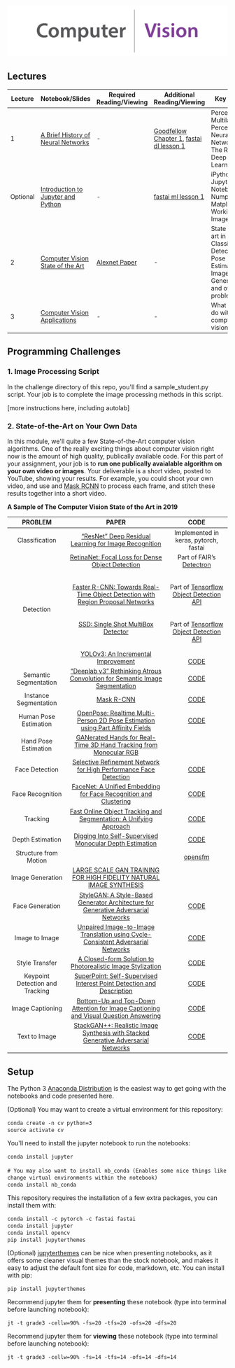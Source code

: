 
![](graphics/computer_vision_cropped.png)


## Lectures
| Lecture |   Notebook/Slides | Required Reading/Viewing | Additional Reading/Viewing | Key Topics | 
| ------ | ------- | ------------- | --------------------------- | -------------------------- | 
| 1 | [A Brief History of Neural Networks](notebooks/A%20Brief%20History%20of%20Neural%20Networks.ipynb) | - | [Goodfellow Chapter 1](https://www.deeplearningbook.org/contents/intro.html), [fastai dl lesson 1](https://course.fast.ai/videos/?lesson=1)| Perceptrons, Multilayer Perceptrons, Neural Networks, The Rise of Deep Learning|
| Optional | [Introduction to Jupyter and Python](notebooks/Introduction%20to%20Jupyter%20and%20Python.ipynb) | - | [fastai ml lesson 1](http://course18.fast.ai/ml)| iPython, The Jupyter Notebook, Numpy, Matplotlib, Working with Image Data|
| 2 | [Computer Vision State of the Art](http://www.welchlabs.io/unccv/intro_to_computer_vision/state_of_the_art_2019.pptx) | [Alexnet Paper](https://papers.nips.cc/paper/4824-imagenet-classification-with-deep-convolutional-neural-networks.pdf) | - | State of the art in Classification, Detection, Pose Estimation, Image Generation, and other problems|
| 3 | [Computer Vision Applications](http://www.welchlabs.io/unccv/intro_to_computer_vision/cv_applications.pptx) | - | - | What can we do with comptuer vision?|


## Programming Challenges

### 1. Image Processing Script
In the challenge directory of this repo, you'll find a sample_student.py script. Your job is to complete the image processing methods in this script. 

[more instructions here, including autolab]

### 2. State-of-the-Art on Your Own Data
In this module, we'll quite a few State-of-the-Art computer vision algorithms. One of the really exciting things about computer vision right now is the amount of high quality, publically available code. For this part of your assignment, your job is to **run one publically avaialable algorithm on your own video or images**. Your deliverable is a short video, posted to YouTube, showing your results. For example, you could shoot your own video, and use and [Mask RCNN](https://github.com/matterport/Mask_RCNN) to process each frame, and stitch these results together into a short video. 

**A Sample of The Computer Vision State of the Art in 2019**

| PROBLEM | PAPER | CODE |
| :---:         |     :---:      |          :---: |
| Classification| [“ResNet” Deep Residual Learning for Image Recognition](https://arxiv.org/abs/1512.03385)| Implemented in keras, pytorch, fastai |
| Detection     |[RetinaNet: Focal Loss for Dense Object Detection](https://arxiv.org/pdf/1708.02002.pdf)<br><br><br>[Faster R-CNN: Towards Real-Time Object Detection with Region Proposal Networks](https://arxiv.org/pdf/1506.01497.pdf)<br><br><br> [SSD: Single Shot MultiBox Detector](https://arxiv.org/pdf/1512.02325.pdf)<br><br><br>[YOLOv3: An Incremental Improvement](https://pjreddie.com/media/files/papers/YOLOv3.pdf)|Part of FAIR’s [Detectron](https://github.com/facebookresearch/Detectron)<br><br><br>Part of [Tensorflow Object Detection API](https://github.com/tensorflow/models/tree/master/research/object_detection)<br><br><br>Part of [Tensorflow Object Detection API](https://github.com/tensorflow/models/tree/master/research/object_detection)<br><br><br>[CODE](https://pjreddie.com/darknet/yolo/)|
|Semantic Segmentation| [“Deeplab v3” Rethinking Atrous Convolution for Semantic Image Segmentation](https://arxiv.org/pdf/1708.02002.pdf)|[CODE](https://github.com/tensorflow/models/tree/master/research/deeplab)|
|Instance Segmentation| [Mask R-CNN](https://arxiv.org/pdf/1703.06870.pdf)|[CODE](https://github.com/matterport/Mask_RCNN)|
|Human Pose Estimation| [OpenPose: Realtime Multi-Person 2D Pose Estimation using Part Affinity Fields](https://arxiv.org/pdf/1812.08008.pdf)|[CODE](https://github.com/CMU-Perceptual-Computing-Lab/openpose)|
|Hand Pose Estimation| [GANerated Hands for Real-Time 3D Hand Tracking from Monocular RGB](https://arxiv.org/pdf/1712.01057.pdf)| |
|Face Detection| [Selective Refinement Network for High Performance Face Detection](https://arxiv.org/pdf/1809.02693v1.pdf)|[CODE](https://github.com/ChiCheng123/SRN)|
|Face Recognition| [FaceNet: A Unified Embedding for Face Recognition and Clustering](https://arxiv.org/pdf/1503.03832v3.pdf)|[CODE](https://github.com/davidsandberg/facenet)|
|Tracking| [Fast Online Object Tracking and Segmentation: A Unifying Approach](https://arxiv.org/pdf/1812.05050.pdf)|[CODE](https://github.com/foolwood/SiamMask)|
|Depth Estimation| [Digging Into Self-Supervised Monocular Depth Estimation](https://arxiv.org/pdf/1806.01260v3.pdf)|[CODE](https://github.com/nianticlabs/monodepth2)|
|Structure from Motion|  |[opensfm](https://github.com/mapillary/OpenSfM)|
|Image Generation|[LARGE SCALE GAN TRAINING FOR HIGH FIDELITY NATURAL IMAGE SYNTHESIS](https://arxiv.org/pdf/1809.11096.pdf)| |
|Face Generation| [StyleGAN: A Style-Based Generator Architecture for Generative Adversarial Networks](https://arxiv.org/pdf/1812.04948.pdf)|[CODE](https://github.com/NVlabs/stylegan)|
|Image to Image| [Unpaired Image-to-Image Translation using Cycle-Consistent Adversarial Networks](https://arxiv.org/pdf/1703.10593.pdf)|[CODE](https://github.com/junyanz/pytorch-CycleGAN-and-pix2pix)|
|Style Transfer| [A Closed-form Solution to Photorealistic Image Stylization](https://arxiv.org/pdf/1802.06474v5.pdf)|[CODE](https://github.com/NVIDIA/FastPhotoStyle)|
|Keypoint Detection and Tracking| [SuperPoint: Self-Supervised Interest Point Detection and Description](http://openaccess.thecvf.com/content_cvpr_2018_workshops/papers/w9/DeTone_SuperPoint_Self-Supervised_Interest_CVPR_2018_paper.pdf)|[CODE](https://github.com/MagicLeapResearch/SuperPointPretrainedNetwork)|
|Image Captioning| [Bottom-Up and Top-Down Attention for Image Captioning and Visual Question Answering](https://arxiv.org/pdf/1707.07998v3.pdf)|[CODE](https://github.com/facebookresearch/pythia)|
|Text to Image| [StackGAN++: Realistic Image Synthesis with Stacked Generative Adversarial Networks](https://arxiv.org/pdf/1710.10916.pdf)|[CODE](https://github.com/hanzhanggit/StackGAN)|


## Setup
The Python 3 [Anaconda Distribution](https://www.anaconda.com/download) is the easiest way to get going with the notebooks and code presented here. 

(Optional) You may want to create a virtual environment for this repository: 

~~~
conda create -n cv python=3 
source activate cv
~~~

You'll need to install the jupyter notebook to run the notebooks:

~~~
conda install jupyter

# You may also want to install nb_conda (Enables some nice things like change virtual environments within the notebook)
conda install nb_conda
~~~

This repository requires the installation of a few extra packages, you can install them with:

~~~
conda install -c pytorch -c fastai fastai
conda install jupyter
conda install opencv
pip install jupyterthemes
~~~

(Optional) [jupyterthemes](https://github.com/dunovank/jupyter-themes) can be nice when presenting notebooks, as it offers some cleaner visual themes than the stock notebook, and makes it easy to adjust the default font size for code, markdown, etc. You can install with pip: 

~~~
pip install jupyterthemes
~~~

Recommend jupyter them for **presenting** these notebook (type into terminal before launching notebook):
~~~
jt -t grade3 -cellw=90% -fs=20 -tfs=20 -ofs=20 -dfs=20
~~~

Recommend jupyter them for **viewing** these notebook (type into terminal before launching notebook):
~~~
jt -t grade3 -cellw=90% -fs=14 -tfs=14 -ofs=14 -dfs=14
~~~



